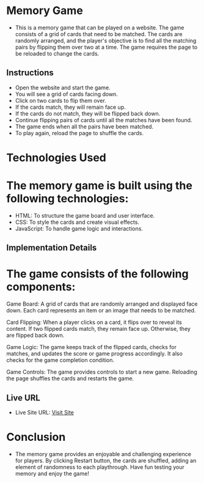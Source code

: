 # Memory Game

- This is a memory game that can be played on a website. The game consists of a  grid of cards that need to be matched. The cards are randomly arranged, and the player's objective is to find all the matching pairs by flipping them over two at a time. The game requires the page to be reloaded to change the cards.

## Instructions

- Open the website and start the game.
- You will see a grid of cards facing down.
- Click on two cards to flip them over.
- If the cards match, they will remain face up.
- If the cards do not match, they will be flipped back down.
- Continue flipping pairs of cards until all the matches have been found.
- The game ends when all the pairs have been matched.
- To play again, reload the page to shuffle the cards.


# Technologies Used

# The memory game is built using the following technologies:

- HTML: To structure the game board and user interface.
- CSS: To style the cards and create visual effects.
- JavaScript: To handle game logic and interactions.

## Implementation Details

# The game consists of the following components:

Game Board: A grid of cards that are randomly arranged and displayed face down. Each card represents an item or an image that needs to be matched.

Card Flipping: When a player clicks on a card, it flips over to reveal its content. If two flipped cards match, they remain face up. Otherwise, they are flipped back down.

Game Logic: The game keeps track of the flipped cards, checks for matches, and updates the score or game progress accordingly. It also checks for the game completion condition.

Game Controls: The game provides controls to start a new game. Reloading the page shuffles the cards and restarts the game.

## Live URL 
- Live Site URL: [Visit Site](https://hassanakhtar8.github.io/memoryGame/)

# Conclusion
- The memory game provides an enjoyable and challenging experience for players. By clicking Restart button, the cards are shuffled, adding an element of randomness to each playthrough. Have fun testing your memory and enjoy the game!